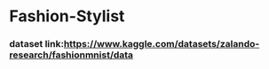 # Fashion-Stylist 

### dataset link:https://www.kaggle.com/datasets/zalando-research/fashionmnist/data
